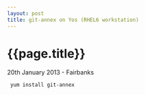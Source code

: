 ```yaml
---
layout: post
title: git-annex on Yos (RHEL6 workstation)
---
```


# {{page.title}} 

<p class='#meta'>20th January 2013 - Fairbanks</p>


     yum install git-annex

